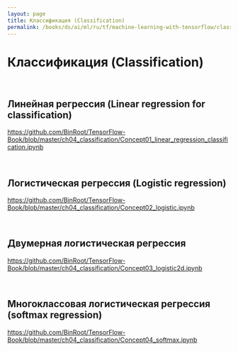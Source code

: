 ```yaml
---
layout: page
title: Классификация (Classification)
permalink: /books/ds/ai/ml/ru/tf/machine-learning-with-tensorflow/classification/
---
```


# Классификация (Classification)

<br/>

## Линейная регрессия (Linear regression for classification)

https://github.com/BinRoot/TensorFlow-Book/blob/master/ch04_classification/Concept01_linear_regression_classification.ipynb

<br/>

## Логистическая регрессия (Logistic regression)

https://github.com/BinRoot/TensorFlow-Book/blob/master/ch04_classification/Concept02_logistic.ipynb

<br/>

## Двумерная логистическая регрессия

https://github.com/BinRoot/TensorFlow-Book/blob/master/ch04_classification/Concept03_logistic2d.ipynb

<br/>

## Многоклассовая логистическая регрессия (softmax regression)

https://github.com/BinRoot/TensorFlow-Book/blob/master/ch04_classification/Concept04_softmax.ipynb
